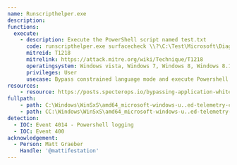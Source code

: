 ```yaml
---
name: Runscripthelper.exe
description: 
functions:
  execute:
    - description: Execute the PowerShell script named test.txt
      code: runscripthelper.exe surfacecheck \\?\C:\Test\Microsoft\Diagnosis\scripts\test.txt C:\Test
      mitreid: T1218
      mitrelink: https://attack.mitre.org/wiki/Technique/T1218
      operatingsystem: Windows vista, Windows 7, Windows 8, Windows 8.1, Windows 10
      privileges: User
      usecase: Bypass constrained language mode and execute Powershell script
resources:
    - resource: https://posts.specterops.io/bypassing-application-whitelisting-with-runscripthelper-exe-1906923658fc
fullpath:
    - path: C:\Windows\WinSxS\amd64_microsoft-windows-u..ed-telemetry-client_31bf3856ad364e35_10.0.16299.15_none_c2df1bba78111118\Runscripthelper.exe
    - path: CC:\Windows\WinSxS\amd64_microsoft-windows-u..ed-telemetry-client_31bf3856ad364e35_10.0.16299.192_none_ad4699b571e00c4a\Runscripthelper.exe
detection:
  - IOC: Event 4014 - Powershell logging
  - IOC: Event 400
acknowledgement:
  - Person: Matt Graeber
    Handle: '@mattifestation'
---
```

